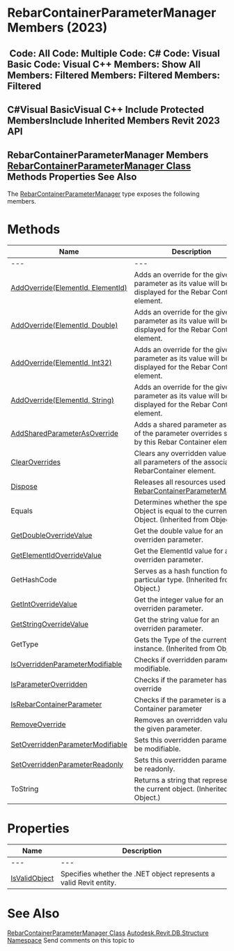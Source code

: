 # RebarContainerParameterManager Members (2023)

﻿
 Code: All Code: Multiple Code: C# Code: Visual Basic Code: Visual C++  Members: Show All Members: Filtered Members: Filtered Members: Filtered   
---  
C#Visual BasicVisual C++
Include Protected MembersInclude Inherited Members
Revit 2023 API  
---  
RebarContainerParameterManager Members  
[RebarContainerParameterManager Class](a0e5db38-c482-7232-df45-b0cdbcebac7d.md "RebarContainerParameterManager Class") Methods Properties See Also  
---  
The [RebarContainerParameterManager](a0e5db38-c482-7232-df45-b0cdbcebac7d.md "RebarContainerParameterManager Class") type exposes the following members.
# Methods
| Name | Description |
| --- | --- |
| --- | --- | --- |
| [AddOverride(ElementId, ElementId)](162cbdc9-f640-ca81-fb77-f7456993951f.md "AddOverride Method \(ElementId, ElementId\)") | Adds an override for the given parameter as its value will be displayed for the Rebar Container element. |
| [AddOverride(ElementId, Double)](37cdef48-c22a-633f-7047-33f9d170f641.md "AddOverride Method \(ElementId, Double\)") | Adds an override for the given parameter as its value will be displayed for the Rebar Container element. |
| [AddOverride(ElementId, Int32)](1a855734-c230-30ee-8d74-33617eb7bc3f.md "AddOverride Method \(ElementId, Int32\)") | Adds an override for the given parameter as its value will be displayed for the Rebar Container element. |
| [AddOverride(ElementId, String)](b9cfaccb-15c0-d12c-470a-8ec9f1419979.md "AddOverride Method \(ElementId, String\)") | Adds an override for the given parameter as its value will be displayed for the Rebar Container element. |
| [AddSharedParameterAsOverride](0e4551e0-d6c6-3c71-812b-8ea6a82a9ea9.md "AddSharedParameterAsOverride Method") | Adds a shared parameter as one of the parameter overrides stored by this Rebar Container element. |
| [ClearOverrides](997a68cf-1530-13a1-91d3-484beefa51a3.md "ClearOverrides Method") | Clears any overridden values from all parameters of the associated RebarContainer element. |
| [Dispose](37f9ed71-f3fa-9ce0-db64-aba29212386b.md "Dispose Method") | Releases all resources used by the [RebarContainerParameterManager](a0e5db38-c482-7232-df45-b0cdbcebac7d.md "RebarContainerParameterManager Class") |
| Equals | Determines whether the specified Object is equal to the current Object. (Inherited from Object.) |
| [GetDoubleOverrideValue](269b5ffa-a173-d34a-20ce-b3d98ca793f6.md "GetDoubleOverrideValue Method") | Get the double value for an overriden parameter. |
| [GetElementIdOverrideValue](5c9dca6a-77dd-9631-47f8-b0f02c8ca905.md "GetElementIdOverrideValue Method") | Get the ElementId value for an overriden parameter. |
| GetHashCode | Serves as a hash function for a particular type.  (Inherited from Object.) |
| [GetIntOverrideValue](fa4716f0-ba7b-5d2f-6005-1a6be9e4ddd3.md "GetIntOverrideValue Method") | Get the integer value for an overriden parameter. |
| [GetStringOverrideValue](bdd0c7ed-421a-fc24-05d0-5cc727c4c013.md "GetStringOverrideValue Method") | Get the string value for an overriden parameter. |
| GetType | Gets the Type of the current instance. (Inherited from Object.) |
| [IsOverriddenParameterModifiable](7d3b99fe-2028-3309-52cd-a3c8d4319d08.md "IsOverriddenParameterModifiable Method") | Checks if overridden parameter is modifiable. |
| [IsParameterOverridden](329a5321-cfa1-3924-e05b-6a51fcc08b81.md "IsParameterOverridden Method") | Checks if the parameter has an override |
| [IsRebarContainerParameter](f1af9db7-e66c-f8db-8526-1e52833cb830.md "IsRebarContainerParameter Method") | Checks if the parameter is a Rebar Container parameter |
| [RemoveOverride](936573d9-88a4-ed15-233b-6508a9c88a64.md "RemoveOverride Method") | Removes an overridden value from the given parameter. |
| [SetOverriddenParameterModifiable](0b91fcec-09b4-8e89-01cf-24272512395f.md "SetOverriddenParameterModifiable Method") | Sets this overridden parameter to be modifiable. |
| [SetOverriddenParameterReadonly](13dfe73c-aa3c-767d-c939-45feab28cd21.md "SetOverriddenParameterReadonly Method") | Sets this overridden parameter to be readonly. |
| ToString | Returns a string that represents the current object. (Inherited from Object.) |

# Properties
| Name | Description |
| --- | --- |
| --- | --- | --- |
| [IsValidObject](e400c49b-bdc6-3bc6-5db2-2fe16fe956bf.md "IsValidObject Property") | Specifies whether the .NET object represents a valid Revit entity. |

# See Also
[RebarContainerParameterManager Class](a0e5db38-c482-7232-df45-b0cdbcebac7d.md "RebarContainerParameterManager Class")
[Autodesk.Revit.DB.Structure Namespace](d586b341-f687-9d90-e96d-255806b7d4fc.md "Autodesk.Revit.DB.Structure Namespace")
Send comments on this topic to 